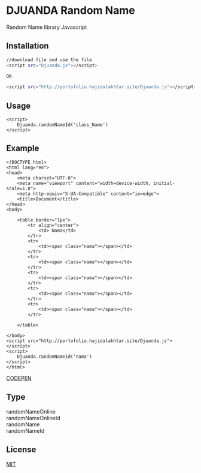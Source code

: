 # DJUANDA Random Name
Random Name library Javascript

## Installation



```bash
//download file and use the file
<script src="Djuanda.js"></script>

OR

<script src="http://portofolio.hajidalakhtar.site/Djuanda.js"></script>
```


## Usage

```
<script>
    Djuanda.randomNameId('class_Name')
</script>
```
## Example

```
<!DOCTYPE html>
<html lang="en">
<head>
    <meta charset="UTF-8">
    <meta name="viewport" content="width=device-width, initial-scale=1.0">
    <meta http-equiv="X-UA-Compatible" content="ie=edge">
    <title>Document</title>
</head>
<body>

    <table border="1px">
        <tr align="center">
            <td> Nama</td>
        </tr>
        <tr>
            <td><span class="nama"></span></td>
        </tr>
        <tr>
            <td><span class="nama"></span></td>
        </tr>
        <tr>
            <td><span class="nama"></span></td>
        </tr>
        <tr>
            <td><span class="nama"></span></td>
        </tr>
        <tr>
            <td><span class="nama"></span></td>
        </tr>
        
    </table>

</body>
<script src="http://portofolio.hajidalakhtar.site/Djuanda.js"></script>
<script>
    Djuanda.randomNameId('nama')
</script>
</html>
```
[CODEPEN](https://codepen.io/hajidalakhtar/pen/mgdWVo)

## Type
randomNameOnline <br/> randomNameOnlineId <br/> randomName <br/>randomNameId





## License


[MIT](https://choosealicense.com/licenses/mit/)


